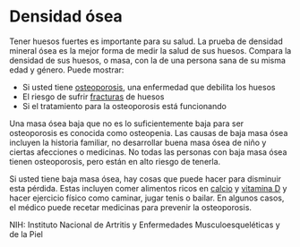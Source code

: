 Densidad ósea
=============


Tener huesos fuertes es importante para su salud. La prueba de densidad mineral ósea es la mejor forma de medir la salud de sus huesos. Compara la densidad de sus huesos, o masa, con la de una persona sana de su misma edad y género. Puede mostrar:


* Si usted tiene [osteoporosis](https://medlineplus.gov/spanish/osteoporosis.html), una enfermedad que debilita los huesos
* El riesgo de sufrir [fracturas](https://medlineplus.gov/spanish/fractures.html) de huesos
* Si el tratamiento para la osteoporosis está funcionando


Una masa ósea baja que no es lo suficientemente baja para ser osteoporosis es conocida como osteopenia. Las causas de baja masa ósea incluyen la historia familiar, no desarrollar buena masa ósea de niño y ciertas afecciones o medicinas. No todas las personas con baja masa ósea tienen osteoporosis, pero están en alto riesgo de tenerla.


Si usted tiene baja masa ósea, hay cosas que puede hacer para disminuir esta pérdida. Estas incluyen comer alimentos ricos en [calcio](https://medlineplus.gov/spanish/calcium.html) y [vitamina D](https://medlineplus.gov/spanish/vitamind.html) y hacer ejercicio físico como caminar, jugar tenis o bailar. En algunos casos, el médico puede recetar medicinas para prevenir la osteoporosis.


NIH: Instituto Nacional de Artritis y Enfermedades Musculoesqueléticas y de la Piel 

